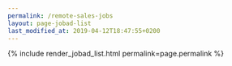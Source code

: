 ```yaml
---
permalink: /remote-sales-jobs
layout: page-jobad-list
last_modified_at: 2019-04-12T18:47:55+0200
---
```

{% include render_jobad_list.html permalink=page.permalink %}

